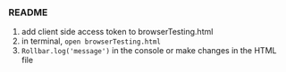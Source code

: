 ### README
1. add client side access token to browserTesting.html
2. in terminal, `open browserTesting.html`
3. `Rollbar.log('message')` in the console or make changes in the HTML file